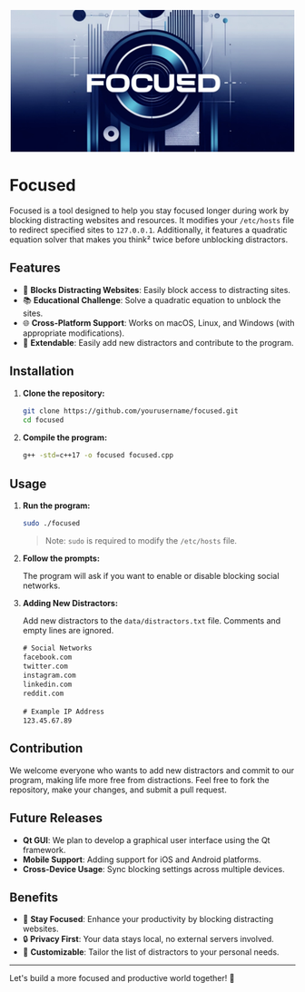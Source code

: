 <p align="center">
     <img alt="A tool that helps you stay focused longer and boost your work productivity" src="/public/images/cover-rectangle-blue.jpg" width="500" />
</p>


# Focused

Focused is a tool designed to help you stay focused longer during work by blocking distracting websites and resources. It modifies your `/etc/hosts` file to redirect specified sites to `127.0.0.1`. Additionally, it features a quadratic equation solver that makes you think² twice before unblocking distractors.


## Features

- 🚀 **Blocks Distracting Websites**: Easily block access to distracting sites.
- 📚 **Educational Challenge**: Solve a quadratic equation to unblock the sites.
- 🌐 **Cross-Platform Support**: Works on macOS, Linux, and Windows (with appropriate modifications).
- 💪 **Extendable**: Easily add new distractors and contribute to the program.

## Installation

1. **Clone the repository:**

    ```bash
    git clone https://github.com/yourusername/focused.git
    cd focused
    ```

2. **Compile the program:**

    ```bash
    g++ -std=c++17 -o focused focused.cpp
    ```

## Usage

1. **Run the program:**

    ```bash
    sudo ./focused
    ```

    > Note: `sudo` is required to modify the `/etc/hosts` file.

2. **Follow the prompts:**

    The program will ask if you want to enable or disable blocking social networks.

3. **Adding New Distractors:**

    Add new distractors to the `data/distractors.txt` file. Comments and empty lines are ignored.

    ```text
    # Social Networks
    facebook.com
    twitter.com
    instagram.com
    linkedin.com
    reddit.com

    # Example IP Address
    123.45.67.89
    ```

## Contribution

We welcome everyone who wants to add new distractors and commit to our program, making life more free from distractions. Feel free to fork the repository, make your changes, and submit a pull request.

## Future Releases

- **Qt GUI**: We plan to develop a graphical user interface using the Qt framework.
- **Mobile Support**: Adding support for iOS and Android platforms.
- **Cross-Device Usage**: Sync blocking settings across multiple devices.

## Benefits

- 🎯 **Stay Focused**: Enhance your productivity by blocking distracting websites.
- 🔒 **Privacy First**: Your data stays local, no external servers involved.
- 🚧 **Customizable**: Tailor the list of distractors to your personal needs.

---

Let's build a more focused and productive world together! 🚀
